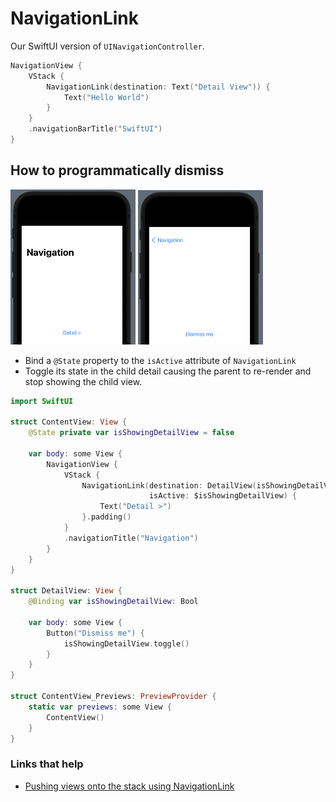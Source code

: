 # NavigationLink

Our SwiftUI version of `UINavigationController`.

```swift
NavigationView {
    VStack {
        NavigationLink(destination: Text("Detail View")) {
            Text("Hello World")
        }
    }
    .navigationBarTitle("SwiftUI")
}
```

## How to programmatically dismiss

<img src="images/4.png" alt="drawing" width="200"/>

<img src="images/5.png" alt="drawing" width="200"/>

- Bind a `@State` property to the `isActive` attribute of `NavigationLink` 
- Toggle its state in the child detail causing the parent to re-render and stop showing the child view.

```swift
import SwiftUI

struct ContentView: View {
    @State private var isShowingDetailView = false

    var body: some View {
        NavigationView {
            VStack {
                NavigationLink(destination: DetailView(isShowingDetailView: $isShowingDetailView),
                               isActive: $isShowingDetailView) {
                    Text("Detail >")
                }.padding()
            }
            .navigationTitle("Navigation")
        }
    }
}

struct DetailView: View {
    @Binding var isShowingDetailView: Bool
    
    var body: some View {
        Button("Dismiss me") {
            isShowingDetailView.toggle()
        }
    }
}

struct ContentView_Previews: PreviewProvider {
    static var previews: some View {
        ContentView()
    }
}
```



### Links that help

- [Pushing views onto the stack using NavigationLink](https://www.hackingwithswift.com/books/ios-swiftui/pushing-new-views-onto-the-stack-using-navigationlink)